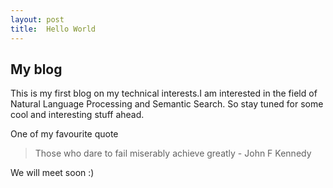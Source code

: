 ```yaml
---
layout: post
title:  Hello World
---
```


## My blog

This is my first blog on my technical interests.I am interested in the field of Natural Language Processing and Semantic Search. 
So stay tuned for some cool and interesting  stuff ahead.

One of my favourite quote
>Those who dare to fail miserably achieve greatly - John F Kennedy


We will meet soon :) 
